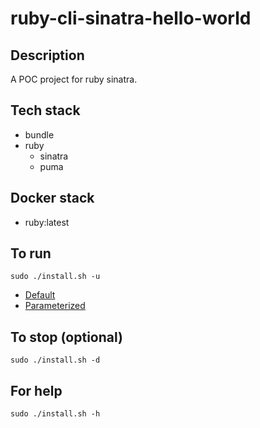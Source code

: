 # ruby-cli-sinatra-hello-world

## Description
A POC project for ruby sinatra.

## Tech stack
- bundle
- ruby
  - sinatra
  - puma

## Docker stack
- ruby:latest

## To run
`sudo ./install.sh -u`
- [Default](http://localhost)
- [Parameterized](localhost/hello/adam)

## To stop (optional)
`sudo ./install.sh -d`

## For help
`sudo ./install.sh -h`